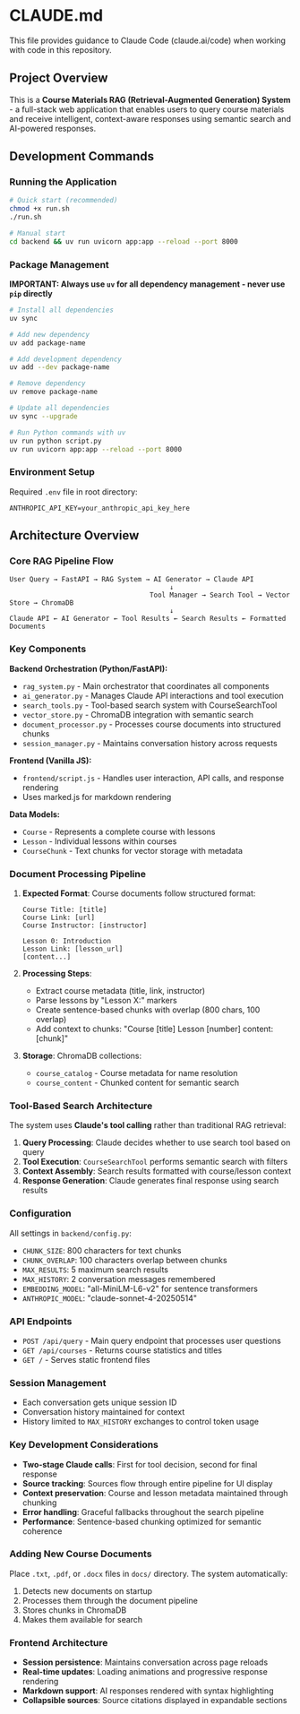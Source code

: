 # CLAUDE.md

This file provides guidance to Claude Code (claude.ai/code) when working with code in this repository.

## Project Overview

This is a **Course Materials RAG (Retrieval-Augmented Generation) System** - a full-stack web application that enables users to query course materials and receive intelligent, context-aware responses using semantic search and AI-powered responses.

## Development Commands

### Running the Application
```bash
# Quick start (recommended)
chmod +x run.sh
./run.sh

# Manual start
cd backend && uv run uvicorn app:app --reload --port 8000
```

### Package Management
**IMPORTANT: Always use `uv` for all dependency management - never use `pip` directly**

```bash
# Install all dependencies
uv sync

# Add new dependency
uv add package-name

# Add development dependency
uv add --dev package-name

# Remove dependency
uv remove package-name

# Update all dependencies
uv sync --upgrade

# Run Python commands with uv
uv run python script.py
uv run uvicorn app:app --reload --port 8000
```

### Environment Setup
Required `.env` file in root directory:
```
ANTHROPIC_API_KEY=your_anthropic_api_key_here
```

## Architecture Overview

### Core RAG Pipeline Flow
```
User Query → FastAPI → RAG System → AI Generator → Claude API
                                        ↓
                                   Tool Manager → Search Tool → Vector Store → ChromaDB
                                        ↓
Claude API ← AI Generator ← Tool Results ← Search Results ← Formatted Documents
```

### Key Components

**Backend Orchestration (Python/FastAPI):**
- `rag_system.py` - Main orchestrator that coordinates all components
- `ai_generator.py` - Manages Claude API interactions and tool execution  
- `search_tools.py` - Tool-based search system with CourseSearchTool
- `vector_store.py` - ChromaDB integration with semantic search
- `document_processor.py` - Processes course documents into structured chunks
- `session_manager.py` - Maintains conversation history across requests

**Frontend (Vanilla JS):**
- `frontend/script.js` - Handles user interaction, API calls, and response rendering
- Uses marked.js for markdown rendering

**Data Models:**
- `Course` - Represents a complete course with lessons
- `Lesson` - Individual lessons within courses  
- `CourseChunk` - Text chunks for vector storage with metadata

### Document Processing Pipeline

1. **Expected Format**: Course documents follow structured format:
   ```
   Course Title: [title]
   Course Link: [url]
   Course Instructor: [instructor]
   
   Lesson 0: Introduction
   Lesson Link: [lesson_url]
   [content...]
   ```

2. **Processing Steps**:
   - Extract course metadata (title, link, instructor)
   - Parse lessons by "Lesson X:" markers
   - Create sentence-based chunks with overlap (800 chars, 100 overlap)
   - Add context to chunks: "Course [title] Lesson [number] content: [chunk]"

3. **Storage**: ChromaDB collections:
   - `course_catalog` - Course metadata for name resolution
   - `course_content` - Chunked content for semantic search

### Tool-Based Search Architecture

The system uses **Claude's tool calling** rather than traditional RAG retrieval:

1. **Query Processing**: Claude decides whether to use search tool based on query
2. **Tool Execution**: `CourseSearchTool` performs semantic search with filters
3. **Context Assembly**: Search results formatted with course/lesson context
4. **Response Generation**: Claude generates final response using search results

### Configuration

All settings in `backend/config.py`:
- `CHUNK_SIZE`: 800 characters for text chunks
- `CHUNK_OVERLAP`: 100 characters overlap between chunks  
- `MAX_RESULTS`: 5 maximum search results
- `MAX_HISTORY`: 2 conversation messages remembered
- `EMBEDDING_MODEL`: "all-MiniLM-L6-v2" for sentence transformers
- `ANTHROPIC_MODEL`: "claude-sonnet-4-20250514"

### API Endpoints

- `POST /api/query` - Main query endpoint that processes user questions
- `GET /api/courses` - Returns course statistics and titles
- `GET /` - Serves static frontend files

### Session Management

- Each conversation gets unique session ID
- Conversation history maintained for context
- History limited to `MAX_HISTORY` exchanges to control token usage

### Key Development Considerations

- **Two-stage Claude calls**: First for tool decision, second for final response
- **Source tracking**: Sources flow through entire pipeline for UI display
- **Context preservation**: Course and lesson metadata maintained through chunking
- **Error handling**: Graceful fallbacks throughout the search pipeline
- **Performance**: Sentence-based chunking optimized for semantic coherence

### Adding New Course Documents

Place `.txt`, `.pdf`, or `.docx` files in `docs/` directory. The system automatically:
1. Detects new documents on startup
2. Processes them through the document pipeline
3. Stores chunks in ChromaDB
4. Makes them available for search

### Frontend Architecture

- **Session persistence**: Maintains conversation across page reloads
- **Real-time updates**: Loading animations and progressive response rendering
- **Markdown support**: AI responses rendered with syntax highlighting
- **Collapsible sources**: Source citations displayed in expandable sections